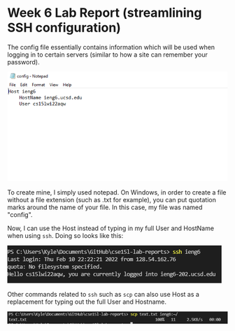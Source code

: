 # Week 6 Lab Report (streamlining SSH configuration)

The config file essentially contains information which will be used when logging in to certain servers (similar to how a site can remember your password).

![config](./cse15l-lab-report-images/config-file.PNG)

To create mine, I simply used notepad. On Windows, in order to create a file without a file extension (such as .txt for example), you can put quotation marks around the name of your file. In this case, my file was named "config".

Now, I can use the Host instead of typing in my full User and HostName when using `ssh`. Doing so looks like this:

![ssh-login](./cse15l-lab-report-images/ieng6-login.PNG)

Other commands related to `ssh` such as `scp` can also use Host as a replacement for typing out the full User and Hostname.

![scp-text](./cse15l-lab-report-images/scp-text.PNG)

